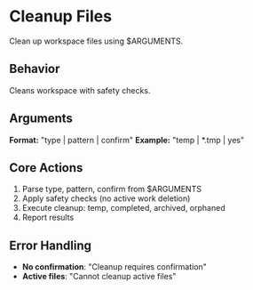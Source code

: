 # Cleanup Files

Clean up workspace files using $ARGUMENTS.

## Behavior

Cleans workspace with safety checks.

## Arguments

**Format:** "type | pattern | confirm"
**Example:** "temp | *.tmp | yes"

## Core Actions

1. Parse type, pattern, confirm from $ARGUMENTS
2. Apply safety checks (no active work deletion)
3. Execute cleanup: temp, completed, archived, orphaned
4. Report results

## Error Handling

- **No confirmation**: "Cleanup requires confirmation"
- **Active files**: "Cannot cleanup active files"